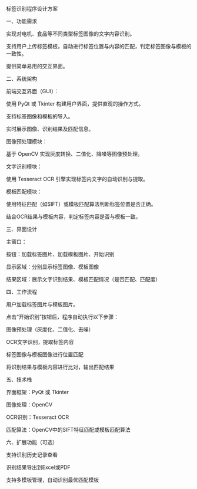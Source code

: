 标签识别程序设计方案

一、功能需求

实现对电机、食品等不同类型标签图像的文字内容识别。

支持用户上传标签模板，自动进行标签位置与内容的匹配，判定标签图像与模板的一致性。

提供简单易用的交互界面。

二、系统架构

前端交互界面（GUI）：

使用 PyQt 或 Tkinter 构建用户界面，提供直观的操作方式。

支持标签图像和模板的导入。

实时展示图像、识别结果及匹配信息。

图像预处理模块：

基于 OpenCV 实现灰度转换、二值化、降噪等图像预处理。

文字识别模块：

使用 Tesseract OCR 引擎实现标签内文字的自动识别与提取。

模板匹配模块：

使用特征匹配（如SIFT）或模板匹配算法判断标签位置是否正确。

结合OCR结果与模板内容，判定标签内容是否与模板一致。

三、界面设计

主窗口：

按钮：加载标签图片、加载模板图片、开始识别

显示区域：分别显示标签图像、模板图像

结果区域：展示文字识别结果、模板匹配情况（是否匹配、匹配度）

四、工作流程

用户加载标签图片与模板图片。

点击“开始识别”按钮后，程序自动执行以下步骤：

图像预处理（灰度化、二值化、去噪）

OCR文字识别，提取标签内容

标签图像与模板图像进行位置匹配

将识别结果与模板内容进行比对，输出匹配结果

五、技术栈

界面框架：PyQt 或 Tkinter

图像处理：OpenCV

OCR识别：Tesseract OCR

匹配算法：OpenCV中的SIFT特征匹配或模板匹配算法

六、扩展功能（可选）

支持识别历史记录查看

识别结果导出到Excel或PDF

支持多模板管理，自动识别最优匹配模板